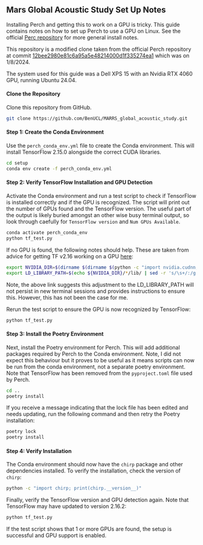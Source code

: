 
## Mars Global Acoustic Study Set Up Notes

Installing Perch and getting this to work on a GPU is tricky. This guide contains notes on how to set up Perch to use a GPU on Linux. See the official [Perc repository](https://github.com/google-research/perch/tree/main) for more general install notes.

This repository is a modified clone taken from the official Perch repository at commit [12bee2980e81c6a95a5e48214000d1f335274ea1](https://github.com/google-research/perch/commit/12bee2980e81c6a95a5e48214000d1f335274ea1) which was on 1/8/2024.

The system used for this guide was a Dell XPS 15 with an Nvidia RTX 4060 GPU, running Ubuntu 24.04. 

#### Clone the Repository

Clone this repository from GitHub.

```bash
git clone https://github.com/BenUCL/MARRS_global_acoustic_study.git
```

#### Step 1: Create the Conda Environment

Use the `perch_conda_env.yml` file to create the Conda environment. This will install TensorFlow 2.15.0 alongside the correct CUDA libraries.

```bash
cd setup
conda env create -f perch_conda_env.yml
```

#### Step 2: Verify TensorFlow Installation and GPU Detection

Activate the Conda environment and run a test script to check if TensorFlow is installed correctly and if the GPU is recognized. The script will print out the number of GPUs found and the TensorFlow version. The useful part of the output is likely buried amongst an other wise busy terminal output, so look through caefully for `TensorFlow version` and `Num GPUs Available`.

```bash
conda activate perch_conda_env
python tf_test.py
```

If no GPU is found, the following notes should help. These are taken from advice for getting TF v2.16 working on a GPU [here](https://github.com/tensorflow/tensorflow/issues/63362#issuecomment-2016019354):

```bash
export NVIDIA_DIR=$(dirname $(dirname $(python -c "import nvidia.cudnn;print(nvidia.cudnn.__file__)")))
export LD_LIBRARY_PATH=$(echo ${NVIDIA_DIR}/*/lib/ | sed -r 's/\s+/:/g')${LD_LIBRARY_PATH:+:${LD_LIBRARY_PATH}}
```
Note, the above link suggests this adjustment to the LD_LIBRARY_PATH will not persist in new terminal sessions and provides instructions to ensure this. However, this has not been the case for me. 

Rerun the test script to ensure the GPU is now recognized by TensorFlow:

```bash
python tf_test.py
```

#### Step 3: Install the Poetry Environment

Next, install the Poetry environment for Perch. This will add additional packages required by Perch to the Conda environment. Note, I did not expect this behaviour but it proves to be useful as it means scripts can now be run from the conda environment, not a separate poetry environment. Note that TensorFlow has been removed from the `pyproject.toml` file used by Perch.

```bash
cd ..
poetry install
```

If you receive a message indicating that the lock file has been edited and needs updating, run the following command and then retry the Poetry installation:

```bash
poetry lock
poetry install
```

#### Step 4: Verify Installation

The Conda environment should now have the `chirp` package and other dependencies installed. To verify the installation, check the version of `chirp`:

```bash
python -c "import chirp; print(chirp.__version__)"
```

Finally, verify the TensorFlow version and GPU detection again. Note that TensorFlow may have updated to version 2.16.2:

```bash
python tf_test.py
```

If the test script shows that 1 or more GPUs are found, the setup is successful and GPU support is enabled.
